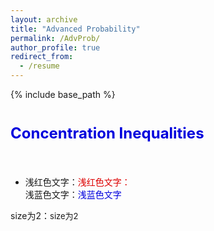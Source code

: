 ```yaml
---
layout: archive
title: "Advanced Probability"
permalink: /AdvProb/
author_profile: true
redirect_from:
  - /resume
---
```


{% include base_path %}

<font size="5"><font color="#0000dd">Concentration Inequalities</font><br /></font><br />
======
* 浅红色文字：<font color="#dd0000">浅红色文字：</font><br /> 
  浅蓝色文字：<font color="#0000dd">浅蓝色文字</font><br /> 

size为2：<font size="2">size为2</font><br /> 
